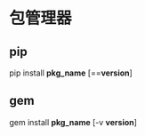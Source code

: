 # 包管理器


## pip

pip install **pkg_name** [==**version**]

## gem

gem install **pkg_name** [-v **version**]
